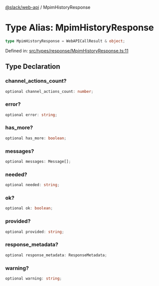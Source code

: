 [@slack/web-api](../index.md) / MpimHistoryResponse

# Type Alias: MpimHistoryResponse

```ts
type MpimHistoryResponse = WebAPICallResult & object;
```

Defined in: [src/types/response/MpimHistoryResponse.ts:11](https://github.com/slackapi/node-slack-sdk/blob/main/packages/web-api/src/types/response/MpimHistoryResponse.ts#L11)

## Type Declaration

### channel\_actions\_count?

```ts
optional channel_actions_count: number;
```

### error?

```ts
optional error: string;
```

### has\_more?

```ts
optional has_more: boolean;
```

### messages?

```ts
optional messages: Message[];
```

### needed?

```ts
optional needed: string;
```

### ok?

```ts
optional ok: boolean;
```

### provided?

```ts
optional provided: string;
```

### response\_metadata?

```ts
optional response_metadata: ResponseMetadata;
```

### warning?

```ts
optional warning: string;
```
